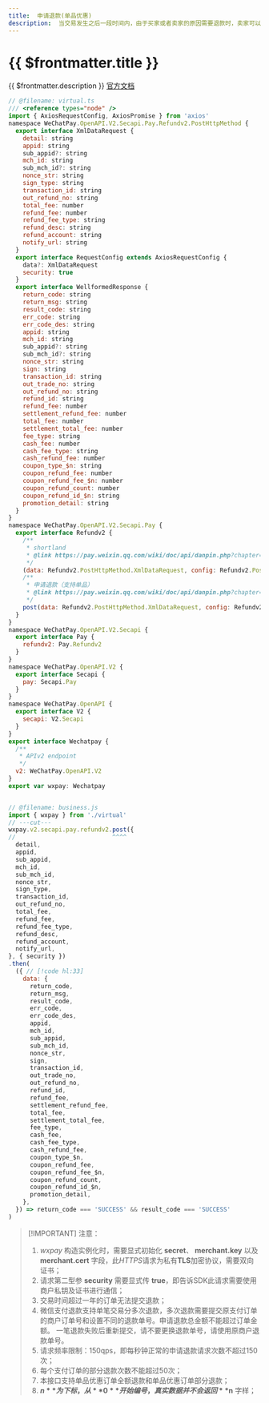 ```yaml
---
title:  申请退款(单品优惠)
description:  当交易发生之后一段时间内，由于买家或者卖家的原因需要退款时，卖家可以通过退款接口将支付款退还给买家，微信支付将在收到退款请求并且验证成功之后，按照退款规则将支付款按原路退到买家账号上。
---
```


# {{ $frontmatter.title }}

{{ $frontmatter.description }} [官方文档](https://pay.weixin.qq.com/wiki/doc/api/danpin.php?chapter=9_103&index=3)

```js twoslash
// @filename: virtual.ts
/// <reference types="node" />
import { AxiosRequestConfig, AxiosPromise } from 'axios'
namespace WeChatPay.OpenAPI.V2.Secapi.Pay.Refundv2.PostHttpMethod {
  export interface XmlDataRequest {
    detail: string
    appid: string
    sub_appid?: string
    mch_id: string
    sub_mch_id?: string
    nonce_str: string
    sign_type: string
    transaction_id: string
    out_refund_no: string
    total_fee: number
    refund_fee: number
    refund_fee_type: string
    refund_desc: string
    refund_account: string
    notify_url: string
  }
  export interface RequestConfig extends AxiosRequestConfig {
    data?: XmlDataRequest
    security: true
  }
  export interface WellformedResponse {
    return_code: string
    return_msg: string
    result_code: string
    err_code: string
    err_code_des: string
    appid: string
    mch_id: string
    sub_appid?: string
    sub_mch_id?: string
    nonce_str: string
    sign: string
    transaction_id: string
    out_trade_no: string
    out_refund_no: string
    refund_id: string
    refund_fee: number
    settlement_refund_fee: number
    total_fee: number
    settlement_total_fee: number
    fee_type: string
    cash_fee: number
    cash_fee_type: string
    cash_refund_fee: number
    coupon_type_$n: string
    coupon_refund_fee: number
    coupon_refund_fee_$n: number
    coupon_refund_count: number
    coupon_refund_id_$n: string
    promotion_detail: string
  }
}
namespace WeChatPay.OpenAPI.V2.Secapi.Pay {
  export interface Refundv2 {
    /**
     * shortland
     * @link https://pay.weixin.qq.com/wiki/doc/api/danpin.php?chapter=9_103&index=3
     */
    (data: Refundv2.PostHttpMethod.XmlDataRequest, config: Refundv2.PostHttpMethod.RequestConfig): AxiosPromise<Refundv2.PostHttpMethod.WellformedResponse>
    /**
     * 申请退款（支持单品）
     * @link https://pay.weixin.qq.com/wiki/doc/api/danpin.php?chapter=9_103&index=3
     */
    post(data: Refundv2.PostHttpMethod.XmlDataRequest, config: Refundv2.PostHttpMethod.RequestConfig): AxiosPromise<Refundv2.PostHttpMethod.WellformedResponse>
  }
}
namespace WeChatPay.OpenAPI.V2.Secapi {
  export interface Pay {
    refundv2: Pay.Refundv2
  }
}
namespace WeChatPay.OpenAPI.V2 {
  export interface Secapi {
    pay: Secapi.Pay
  }
}
namespace WeChatPay.OpenAPI {
  export interface V2 {
    secapi: V2.Secapi
  }
}
export interface Wechatpay {
  /**
   * APIv2 endpoint
   */
  v2: WeChatPay.OpenAPI.V2
}
export var wxpay: Wechatpay


// @filename: business.js
import { wxpay } from './virtual'
// ---cut---
wxpay.v2.secapi.pay.refundv2.post({
//                           ^^^^
  detail,
  appid,
  sub_appid,
  mch_id,
  sub_mch_id,
  nonce_str,
  sign_type,
  transaction_id,
  out_refund_no,
  total_fee,
  refund_fee,
  refund_fee_type,
  refund_desc,
  refund_account,
  notify_url,
}, { security })
.then(
  ({ // [!code hl:33]
    data: {
      return_code,
      return_msg,
      result_code,
      err_code,
      err_code_des,
      appid,
      mch_id,
      sub_appid,
      sub_mch_id,
      nonce_str,
      sign,
      transaction_id,
      out_trade_no,
      out_refund_no,
      refund_id,
      refund_fee,
      settlement_refund_fee,
      total_fee,
      settlement_total_fee,
      fee_type,
      cash_fee,
      cash_fee_type,
      cash_refund_fee,
      coupon_type_$n,
      coupon_refund_fee,
      coupon_refund_fee_$n,
      coupon_refund_count,
      coupon_refund_id_$n,
      promotion_detail,
    },
  }) => return_code === 'SUCCESS' && result_code === 'SUCCESS'
)
```

> [!IMPORTANT] 注意：
> 1. *wxpay* 构造实例化时，需要显式初始化 **secret**、 **merchant.key** 以及 **merchant.cert** 字段，此*HTTPS*请求为私有**TLS**加密协议，需要双向证书；
> 1. 请求第二型参 **security** 需要显式传 **true**，即告诉SDK此请求需要使用商户私钥及证书进行通信；
> 1. 交易时间超过一年的订单无法提交退款；
> 1. 微信支付退款支持单笔交易分多次退款，多次退款需要提交原支付订单的商户订单号和设置不同的退款单号。申请退款总金额不能超过订单金额。 一笔退款失败后重新提交，请不要更换退款单号，请使用原商户退款单号。
> 1. 请求频率限制：150qps，即每秒钟正常的申请退款请求次数不超过150次；
> 1. 每个支付订单的部分退款次数不能超过50次；
> 1. 本接口支持单品优惠订单全额退款和单品优惠订单部分退款；
> 1. **$n** 为下标，从 **0** 开始编号，真实数据并不会返回 **$n** 字样；
